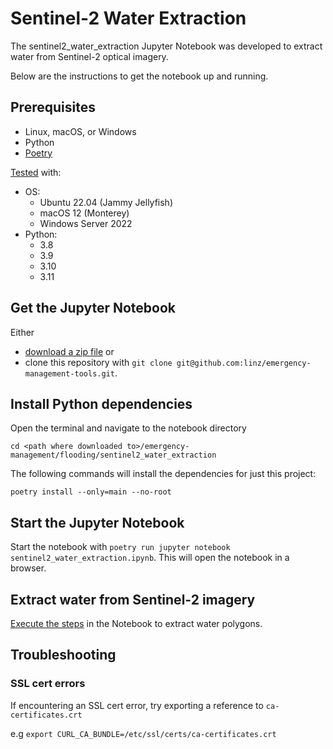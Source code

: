 # Sentinel-2 Water Extraction

The sentinel2_water_extraction Jupyter Notebook was developed to extract water
from Sentinel-2 optical imagery.

Below are the instructions to get the notebook up and running.

## Prerequisites

-  Linux, macOS, or Windows
-  Python
-  [Poetry](https://python-poetry.org/docs/#installation)

[Tested](.github/workflows/test.yml) with:

-  OS:
   -  Ubuntu 22.04 (Jammy Jellyfish)
   -  macOS 12 (Monterey)
   -  Windows Server 2022
-  Python:
   -  3.8
   -  3.9
   -  3.10
   -  3.11

## Get the Jupyter Notebook

Either

-  [download a zip file](https://github.com/linz/emergency-management-tools/archive/refs/heads/master.zip)
   or
-  clone this repository with
   `git clone git@github.com:linz/emergency-management-tools.git`.

## Install Python dependencies

Open the terminal and navigate to the notebook directory

`cd <path where downloaded to>/emergency-management/flooding/sentinel2_water_extraction`

The following commands will install the dependencies for just this project:

```shell
poetry install --only=main --no-root
```

## Start the Jupyter Notebook

Start the notebook with
`poetry run jupyter notebook sentinel2_water_extraction.ipynb`. This will open
the notebook in a browser.

## Extract water from Sentinel-2 imagery

[Execute the steps](https://jupyter-notebook-beginner-guide.readthedocs.io/en/latest/execute.html#executing-a-notebook)
in the Notebook to extract water polygons.

## Troubleshooting

### SSL cert errors

If encountering an SSL cert error, try exporting a reference to
`ca-certificates.crt`

e.g `export CURL_CA_BUNDLE=/etc/ssl/certs/ca-certificates.crt`
